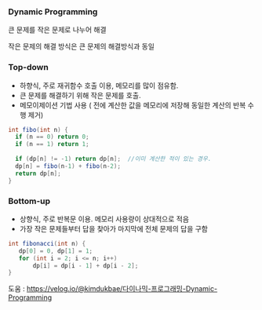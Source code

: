 ### Dynamic Programming

큰 문제를 작은 문제로 나누어 해결

작은 문제의 해결 방식은 큰 문제의 해결방식과 동일

### Top-down

- 하향식, 주로 재귀함수 호출 이용, 메모리를 많이 점유함.
- 큰 문제를 해결하기 위해 작은 문제를 호출.
- 메모이제이션 기법 사용 ( 전에 계산한 값을 메모리에 저장해 동일한 계산의 반복 수행 제거)

```java
int fibo(int n) {
  if (n == 0) return 0;
  if (n == 1) return 1;
  
  if (dp[n] != -1) return dp[n];  //이미 계산한 적이 있는 경우.
  dp[n] = fibo(n-1) + fibo(n-2);
  return dp[n];
}
```



### Bottom-up

- 상향식, 주로 반복문 이용. 메모리 사용량이 상대적으로 적음
- 가장 작은 문제들부터 답을 찾아가 마지막에 전체 문제의 답을 구함

```java
int fibonacci(int n) {
   dp[0] = 0, dp[1] = 1;
   for (int i = 2; i <= n; i++)
       dp[i] = dp[i - 1] + dp[i - 2];
}
```





도움 : https://velog.io/@kimdukbae/다이나믹-프로그래밍-Dynamic-Programming
